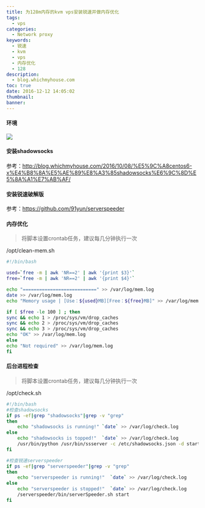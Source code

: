 ```yaml
---
title: 为128m内存的kvm vps安装锐速并做内存优化
tags:
  - vps
categories:
  - Network proxy
keywords:
  - 锐速
  - kvm
  - vps
  - 内存优化
  - 128
description:
  - blog.whichmyhouse.com
toc: true
date: 2016-12-12 14:05:02
thumbnail:
banner:
---
```



#### 环境
![](http://7xtlfa.com1.z0.glb.clouddn.com/kvm.png)

#### 安装shadowsocks
参考：http://blog.whichmyhouse.com/2016/10/08/%E5%9C%A8centos6-x%E4%B8%8A%E5%AE%89%E8%A3%85shadowsocks%E6%9C%8D%E5%8A%A1%E7%AB%AF/

#### 安装锐速破解版
参考：https://github.com/91yun/serverspeeder
<!-- more -->
#### 内存优化
>将脚本设置crontab任务，建议每几分钟执行一次

/opt/clean-mem.sh
``` bash
#!/bin/bash

used=`free -m | awk 'NR==2' | awk '{print $3}'`
free=`free -m | awk 'NR==2' | awk '{print $4}'`

echo "===========================" >> /var/log/mem.log
date >> /var/log/mem.log
echo "Memory usage | [Use：${used}MB][Free：${free}MB]" >> /var/log/mem.log

if [ $free -le 100 ] ; then
sync && echo 1 > /proc/sys/vm/drop_caches
sync && echo 2 > /proc/sys/vm/drop_caches
sync && echo 3 > /proc/sys/vm/drop_caches
echo "OK" >> /var/log/mem.log
else
echo "Not required" >> /var/log/mem.log
fi
```


#### 后台进程检查
>将脚本设置crontab任务，建议每几分钟执行一次

/opt/check.sh
``` bash
#!/bin/bash
#检查shadowsocks
if ps -ef|grep "shadowsocks"|grep -v "grep"
then
    echo "shadowsocks is running!" `date` >> /var/log/check.log
else
    echo "shadowsocks is topped!"  `date` >> /var/log/check.log
    /usr/bin/python /usr/bin/ssserver -c /etc/shadowsocks.json -d start
fi

#检查锐速serverspeeder
if ps -ef|grep "serverspeeder"|grep -v "grep"
then
    echo "serverspeeder is running!"  `date` >> /var/log/check.log
else
    echo "serverspeeder is stopped!"  `date` >> /var/log/check.log
    /serverspeeder/bin/serverSpeeder.sh start
fi
```
